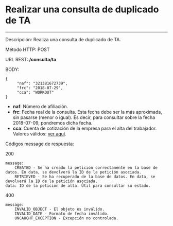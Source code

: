 # Realizar una consulta de duplicado de TA
___

Descripción: Realiza una consulta de duplicado de TA.

Método HTTP: POST

URL REST: **/consulta/ta**

BODY: 

    {
         "naf": "321381672739",
         "frc": "2018-07-29",
         "cca": "WORKOUT"
    }

* **naf**: Número de afiliación.
* **frc**: Fecha real de la consulta. Esta fecha debe ser la más aproximada, sin pasarse (menor o igual). Es decir, para consultar sobre la fecha 2018-07-09, pondremos dicha fecha.
* **cca**: Cuenta de cotización de la empresa para el alta del trabajador. Valores válidos: [ver aquí](../../data/data-cuentas-cotizacion.json).

Códigos message de respuesta:

200

    message: 
        CREATED - Se ha creado la petición correctamente en la base de datos. En data, se devolverá la ID de la petición asociada.
        RETRIEVED - Se ha recuperado de la base de datos. En data, se devolverá la ID de la petición asociada.
    data: ID de la petición de alta. Útil para consultar su estado.
	
	
400

	message:
	    INVALID_OBJECT - El objeto es inválido.
	    INVALID_DATE - Formato de fecha inválido.
	    UNCAUGHT_EXCEPTION - Excepción no controlada.